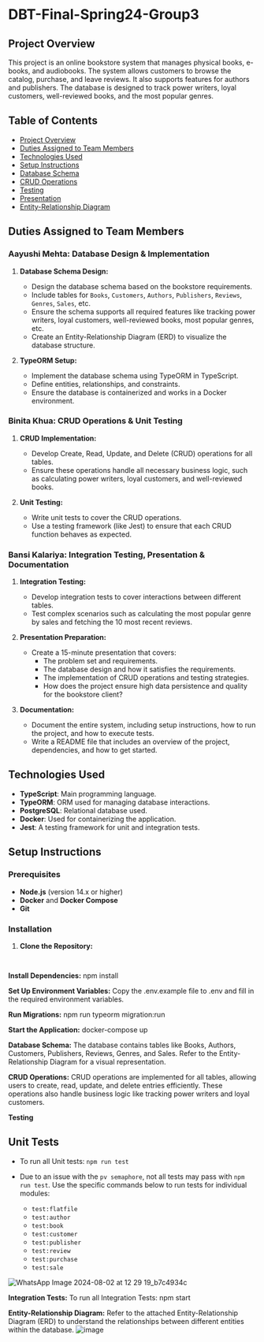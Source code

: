 # **DBT-Final-Spring24-Group3**

## **Project Overview**
This project is an online bookstore system that manages physical books, e-books, and audiobooks. The system allows customers to browse the catalog, purchase, and leave reviews. It also supports features for authors and publishers. The database is designed to track power writers, loyal customers, well-reviewed books, and the most popular genres.

## **Table of Contents**
- [Project Overview](#project-overview)
- [Duties Assigned to Team Members](#duties-assigned-to-team-members)
- [Technologies Used](#technologies-used)
- [Setup Instructions](#setup-instructions)
- [Database Schema](#database-schema)
- [CRUD Operations](#crud-operations)
- [Testing](#testing)
- [Presentation](#presentation)
- [Entity-Relationship Diagram](#entity-relationship-diagram)

## **Duties Assigned to Team Members**

### **Aayushi Mehta: Database Design & Implementation**
1. **Database Schema Design:**
   - Design the database schema based on the bookstore requirements.
   - Include tables for `Books`, `Customers`, `Authors`, `Publishers`, `Reviews`, `Genres`, `Sales`, etc.
   - Ensure the schema supports all required features like tracking power writers, loyal customers, well-reviewed books, most popular genres, etc.
   - Create an Entity-Relationship Diagram (ERD) to visualize the database structure.
  
2. **TypeORM Setup:**
   - Implement the database schema using TypeORM in TypeScript.
   - Define entities, relationships, and constraints.
   - Ensure the database is containerized and works in a Docker environment.



### **Binita Khua: CRUD Operations & Unit Testing**
1. **CRUD Implementation:**
   - Develop Create, Read, Update, and Delete (CRUD) operations for all tables.
   - Ensure these operations handle all necessary business logic, such as calculating power writers, loyal customers, and well-reviewed books.

2. **Unit Testing:**
   - Write unit tests to cover the CRUD operations.
   - Use a testing framework (like Jest) to ensure that each CRUD function behaves as expected.

### **Bansi Kalariya: Integration Testing, Presentation & Documentation**
1. **Integration Testing:**
   - Develop integration tests to cover interactions between different tables.
   - Test complex scenarios such as calculating the most popular genre by sales and fetching the 10 most recent reviews.

2. **Presentation Preparation:**
   - Create a 15-minute presentation that covers:
     - The problem set and requirements.
     - The database design and how it satisfies the requirements.
     - The implementation of CRUD operations and testing strategies.
     - How does the project ensure high data persistence and quality for the bookstore client?

3. **Documentation:**
   - Document the entire system, including setup instructions, how to run the project, and how to execute tests.
   - Write a README file that includes an overview of the project, dependencies, and how to get started.

## **Technologies Used**
- **TypeScript**: Main programming language.
- **TypeORM**: ORM used for managing database interactions.
- **PostgreSQL**: Relational database used.
- **Docker**: Used for containerizing the application.
- **Jest**: A testing framework for unit and integration tests.

## **Setup Instructions**
### **Prerequisites**
- **Node.js** (version 14.x or higher)
- **Docker** and **Docker Compose**
- **Git**

### **Installation**
1. **Clone the Repository:**
   ```bash
 
 **Install Dependencies:**
npm install
 
**Set Up Environment Variables:**
Copy the .env.example file to .env and fill in the required environment variables.

**Run Migrations:**
npm run typeorm migration:run

**Start the Application:**
docker-compose up

**Database Schema:**
The database contains tables like Books, Authors, Customers, Publishers, Reviews, Genres, and Sales. Refer to the Entity-Relationship Diagram for a visual representation.

**CRUD Operations:**
CRUD operations are implemented for all tables, allowing users to create, read, update, and delete entries efficiently. These operations also handle business logic like tracking power writers and loyal customers.

**Testing**
## **Unit Tests**
- To run all Unit tests: `npm run test`

- Due to an issue with the `pv semaphore`, not all tests may pass with `npm run test`. Use the specific commands below to run tests for individual modules:
  - `test:flatfile`
  - `test:author`
  - `test:book`
  - `test:customer`
  - `test:publisher`
  - `test:review`
  - `test:purchase`
  - `test:sale`

![WhatsApp Image 2024-08-02 at 12 29 19_b7c4934c](https://github.com/user-attachments/assets/b9a89e33-e83c-4138-9a2f-b03edd172cb4)

**Integration Tests:**
To run all Integration Tests: npm start

**Entity-Relationship Diagram:**
Refer to the attached Entity-Relationship Diagram (ERD) to understand the relationships between different entities within the database.
![image](https://github.com/user-attachments/assets/f9deb291-b4d0-496a-9826-244dea302908)
